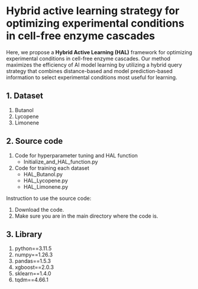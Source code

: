 # Hybrid active learning strategy for optimizing experimental conditions in cell-free enzyme cascades 
Here, we propose a **Hybrid Active Learning (HAL)** framework for optimizing experimental conditions in cell-free enzyme cascades. Our method maximizes the efficiency of AI model learning by utilizing a hybrid query strategy that combines distance-based and model prediction-based information to select experimental conditions most useful for learning.

## 1. Dataset

1) Butanol
2) Lycopene
3) Limonene

## 2. Source code
1) Code for hyperparameter tuning and HAL function
   - Initialize_and_HAL_function.py
2) Code for training each dataset
   - HAL_Butanol.py
   - HAL_Lycopene.py
   - HAL_Limonene.py

Instruction to use the source code:
1) Download the code.
2) Make sure you are in the main directory where the code is.

## 3. Library
1) python==3.11.5
2) numpy==1.26.3
3) pandas==1.5.3
4) xgboost==2.0.3
5) sklearn==1.4.0
6) tqdm==4.66.1
